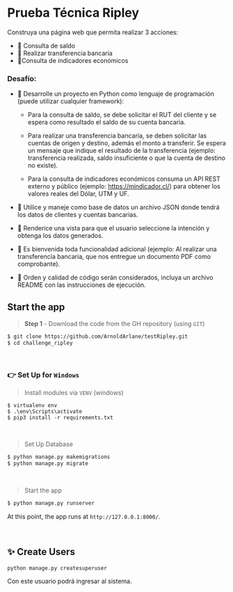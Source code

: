 # Prueba Técnica Ripley

Construya una página web que permita realizar 3 acciones:
- 🚀 Consulta de saldo
- 🚀 Realizar transferencia bancaria
- 🚀Consulta de indicadores económicos
 
### Desafío:
-	🚀 Desarrolle un proyecto en Python como lenguaje de programación (puede utilizar cualquier framework):

    -	Para la consulta de saldo, se debe solicitar el RUT del cliente y se espera como resultado el saldo de su cuenta bancaria.

    - Para realizar una transferencia bancaria, se deben solicitar las cuentas de origen y destino, además el monto a transferir. Se espera un mensaje que indique el resultado de la transferencia (ejemplo: transferencia realizada, saldo insuficiente o que la cuenta de destino no existe).

    - Para la consulta de indicadores económicos consuma un API REST externo y público (ejemplo: https://mindicador.cl/) para obtener los valores reales del Dólar, UTM y UF.

- 🚀 Utilice y maneje como base de datos un archivo JSON donde tendrá los datos de clientes y cuentas bancarias.

- 🚀 Renderice una vista para que el usuario seleccione la intención y obtenga los datos generados.

- 🚀 Es bienvenida toda funcionalidad adicional (ejemplo: Al realizar una transferencia bancaria, que nos entregue un documento PDF como comprobante).

- 🚀 Orden y calidad de código serán considerados, incluya un archivo README con las instrucciones de ejecución.


## Start the app

> **Step 1** - Download the code from the GH repository (using `GIT`) 

```bash
$ git clone https://github.com/ArnoldArlane/testRipley.git
$ cd challenge_ripley
```

<br />

### 👉 Set Up for `Windows` 

> Install modules via `VENV` (windows) 

```
$ virtualenv env
$ .\env\Scripts\activate
$ pip3 install -r requirements.txt
```

<br />

> Set Up Database

```bash
$ python manage.py makemigrations
$ python manage.py migrate
```

<br />

> Start the app

```bash
$ python manage.py runserver
```

At this point, the app runs at `http://127.0.0.1:8000/`. 

<br />

## ✨ Create Users

```bash
python manage.py createsuperuser
```

Con este usuario podrá ingresar al sistema.

